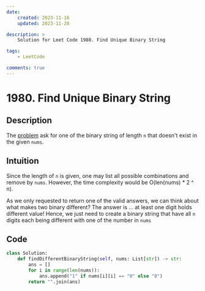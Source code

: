 ```yaml
---
date:
    created: 2023-11-16
    updated: 2023-11-28

description: >
	Solution for Leet Code 1980. Find Unique Binary String

tags:
    - LeetCode

comments: true
---
```

# 1980. Find Unique Binary String

## Description

The [problem](https://leetcode.com/problems/find-unique-binary-string/description/?envType=daily-question&envId=2023-11-16) ask for one of the binary string of length `n` that doesn't exist in the given `nums`.

## Intuition

Since the length of `n` is given, one may list all possible combinations and remove by `nums`. However, the time complexity would be O(len(nums) * 2 ^ n).

As we only requested to return one of the valid answers, we can think about what makes two binary different? The answer is ... at least one digit holds different value! Hence, we just need to create a binary string that have all `n` digits each being different with one of the number in `nums`

## Code

```python
class Solution:
    def findDifferentBinaryString(self, nums: List[str]) -> str:
        ans = []
        for i in range(len(nums)):
            ans.append("1" if nums[i][i] == "0" else "0")
        return "".join(ans)
```
